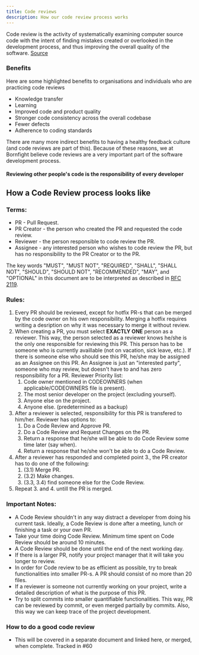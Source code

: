 ```yaml
---
title: Code reviews
description: How our code review process works 
---
```


Code review is the activity of systematically examining computer source code with the intent of finding mistakes created
or overlooked in the development process, and thus improving the overall quality of the software. 
[Source](https://samuelmullen.com/articles/effective_code_reviews/)

### Benefits
Here are some highlighted benefits to organisations and individuals who are practicing code reviews
* Knowledge transfer
* Learning
* Improved code and product quality
* Stronger code consistency across the overall codebase
* Fewer defects
* Adherence to coding standards

There are many more indirect benefits to having a healthy feedback culture (and code reviews are part of this). 
Because of these reasons, we at Bornfight believe code reviews are a very important part of the software development process.

#### Reviewing other people's code is the responsibility of every developer

## How a Code Review process looks like

### Terms:
 - PR - Pull Request.
 - PR Creator - the person who created the PR and requested the code review.
 - Reviewer - the person responsible to code review the PR.
 - Assignee - any interested person who wishes to code review the PR, but has no responsibility to the PR Creator or to the PR.
 
The key words "MUST", "MUST NOT", "REQUIRED", "SHALL", "SHALL NOT", "SHOULD", "SHOULD NOT", "RECOMMENDED", "MAY", and "OPTIONAL" in this document are to be interpreted as described in [RFC 2119](http://tools.ietf.org/html/rfc2119).

### Rules:
1. Every PR should be reviewed, except for hotfix PR-s that can be merged by the code owner on his own responsibility. Merging a hotfix requires writing a desription on why it was necessary to merge it without review. 
2. When creating a PR, you must select **EXACTLY ONE** person as a reviewer. This way, the person selected as a reviewer knows he/she is the only one responsible for reviewing this PR. This person has to be someone who is currently availlable (not on vacation, sick leave, etc.).
If there is someone else who should see this PR, he/she may be assigned as an Assignee on this PR. An Assignee is just an "interested party", someone who may review, but doesn't have to and has zero responsibility for a PR.
	Reviewer Priority list:
    1. Code owner mentioned in CODEOWNERS (when applicable/CODEOWNERS file is present).
	2. The most senior developer on the project (excluding yourself).
	3. Anyone else on the project.
	4. Anyone else. (predetermined as a backup)
3. After a reviewer is selected, responsibility for this PR is transfered to him/her. Reviewer has options to:
	1. Do a Code Review and Approve PR.
	2. Do a Code Review and Request Changes on the PR.
	3. Return a response that he/she will be able to do Code Review some time later (say when).
	4. Return a response that he/she won't be able to do a Code Review.
4. After a reviewer has responded and completed point 3., the PR creator has to do one of the following:
	1. (3.1) Merge PR.
	2. (3.2) Make changes.
	3. (3.3, 3.4) find someone else for the Code Review.
5. Repeat 3. and 4. untill the PR is merged.

### Important Notes:
 - A Code Review shouldn't in any way distract a developer from doing his current task. Ideally, a Code Review is done after a meeting, lunch or finishing a task or your own PR.
 - Take your time doing Code Review. Minimum time spent on Code Review should be around 10 minutes.
 - A Code Review should be done until the end of the next working day.
 - If there is a larger PR, notify your project manager that it will take you longer to review.
 - In order for Code review to be as efficient as possible, try to break functionalities into smaller PR-s. A PR should consist of no more than 20 files.
 - If a reviewer is someone not currently working on your project, write a detailed description of what is the purpose of this PR.
 - Try to split commits into smaller quantifiable functionalities. This way, PR can be reviewed by commit, or even merged partially by commits. Also, this way we can keep trace of the project development.

### How to do a good code review
* This will be covered in a separate document and linked here, or merged, when complete. Tracked in #60

